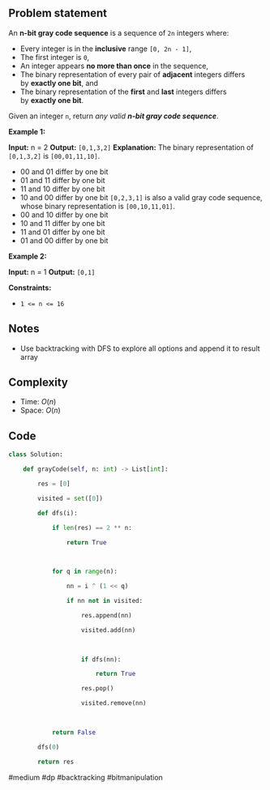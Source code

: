 ## Problem statement

An **n-bit gray code sequence** is a sequence of `2n` integers where:

- Every integer is in the **inclusive** range `[0, 2n - 1]`,
- The first integer is `0`,
- An integer appears **no more than once** in the sequence,
- The binary representation of every pair of **adjacent** integers differs by **exactly one bit**, and
- The binary representation of the **first** and **last** integers differs by **exactly one bit**.

Given an integer `n`, return _any valid **n-bit gray code sequence**_.

**Example 1:**

**Input:** n = 2
**Output:** `[0,1,3,2]`
**Explanation:**
The binary representation of `[0,1,3,2]` is `[00,01,11,10]`.
- 00 and 01 differ by one bit
- 01 and 11 differ by one bit
- 11 and 10 differ by one bit
- 10 and 00 differ by one bit
`[0,2,3,1]` is also a valid gray code sequence, whose binary representation is `[00,10,11,01]`.
- 00 and 10 differ by one bit
- 10 and 11 differ by one bit
- 11 and 01 differ by one bit
- 01 and 00 differ by one bit

**Example 2:**

**Input:** n = 1
**Output:** `[0,1]`

**Constraints:**

- `1 <= n <= 16`
## Notes

- Use backtracking with DFS to explore all options and append it to result array
## Complexity

- Time: $O(n)$
- Space: $O(n)$
## Code

```python
class Solution:

    def grayCode(self, n: int) -> List[int]:

        res = [0]

        visited = set([0])

        def dfs(i):

            if len(res) == 2 ** n:

                return True

  

            for q in range(n):

                nn = i ^ (1 << q)

                if nn not in visited:

                    res.append(nn)

                    visited.add(nn)

  

                    if dfs(nn):

                        return True

                    res.pop()

                    visited.remove(nn)

  

            return False

        dfs(0)

        return res
```

#medium 
#dp 
#backtracking 
#bitmanipulation